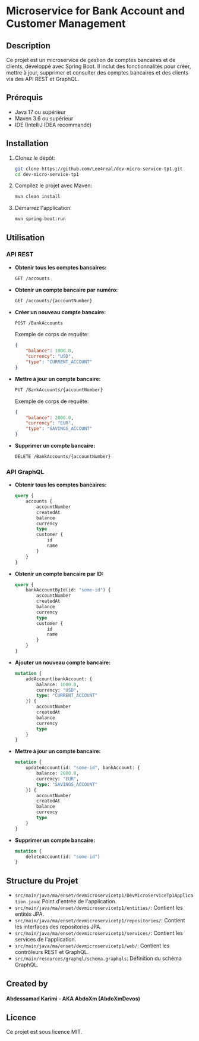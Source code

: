 # Microservice for Bank Account and Customer Management

## Description
Ce projet est un microservice de gestion de comptes bancaires et de clients, développé avec Spring Boot. Il inclut des fonctionnalités pour créer, mettre à jour, supprimer et consulter des comptes bancaires et des clients via des API REST et GraphQL.

## Prérequis
- Java 17 ou supérieur
- Maven 3.6 ou supérieur
- IDE (IntelliJ IDEA recommandé)

## Installation
1. Clonez le dépôt:
    ```sh
    git clone https://github.com/Lee4real/dev-micro-service-tp1.git
    cd dev-micro-service-tp1
    ```

2. Compilez le projet avec Maven:
    ```sh
    mvn clean install
    ```

3. Démarrez l'application:
    ```sh
    mvn spring-boot:run
    ```

## Utilisation
### API REST
- **Obtenir tous les comptes bancaires:**
    ```sh
    GET /accounts
    ```

- **Obtenir un compte bancaire par numéro:**
    ```sh
    GET /accounts/{accountNumber}
    ```

- **Créer un nouveau compte bancaire:**
    ```sh
    POST /BankAccounts
    ```
  Exemple de corps de requête:
    ```json
    {
        "balance": 1000.0,
        "currency": "USD",
        "type": "CURRENT_ACCOUNT"
    }
    ```

- **Mettre à jour un compte bancaire:**
    ```sh
    PUT /BankAccounts/{accountNumber}
    ```
  Exemple de corps de requête:
    ```json
    {
        "balance": 2000.0,
        "currency": "EUR",
        "type": "SAVINGS_ACCOUNT"
    }
    ```

- **Supprimer un compte bancaire:**
    ```sh
    DELETE /BankAccounts/{accountNumber}
    ```

### API GraphQL
- **Obtenir tous les comptes bancaires:**
    ```graphql
    query {
        accounts {
            accountNumber
            createdAt
            balance
            currency
            type
            customer {
                id
                name
            }
        }
    }
    ```

- **Obtenir un compte bancaire par ID:**
    ```graphql
    query {
        bankAccountById(id: "some-id") {
            accountNumber
            createdAt
            balance
            currency
            type
            customer {
                id
                name
            }
        }
    }
    ```

- **Ajouter un nouveau compte bancaire:**
    ```graphql
    mutation {
        addAccount(bankAccount: {
            balance: 1000.0,
            currency: "USD",
            type: "CURRENT_ACCOUNT"
        }) {
            accountNumber
            createdAt
            balance
            currency
            type
        }
    }
    ```

- **Mettre à jour un compte bancaire:**
    ```graphql
    mutation {
        updateAccount(id: "some-id", bankAccount: {
            balance: 2000.0,
            currency: "EUR",
            type: "SAVINGS_ACCOUNT"
        }) {
            accountNumber
            createdAt
            balance
            currency
            type
        }
    }
    ```

- **Supprimer un compte bancaire:**
    ```graphql
    mutation {
        deleteAccount(id: "some-id")
    }
    ```

## Structure du Projet
- `src/main/java/ma/enset/devmicroservicetp1/DevMicroServiceTp1Application.java`: Point d'entrée de l'application.
- `src/main/java/ma/enset/devmicroservicetp1/entities/`: Contient les entités JPA.
- `src/main/java/ma/enset/devmicroservicetp1/repositories/`: Contient les interfaces des repositories JPA.
- `src/main/java/ma/enset/devmicroservicetp1/services/`: Contient les services de l'application.
- `src/main/java/ma/enset/devmicroservicetp1/web/`: Contient les contrôleurs REST et GraphQL.
- `src/main/resources/graphql/schema.graphqls`: Définition du schéma GraphQL.

## Created by
#### Abdessamad Karimi - AKA AbdoXm (AbdoXmDevos)

## Licence
Ce projet est sous licence MIT.